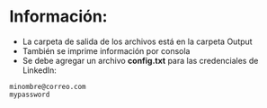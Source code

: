 # Información:

- La carpeta de salida de los archivos está en la carpeta Output
- También se imprime información por consola
- Se debe agregar un archivo **config.txt** para las credenciales de LinkedIn:

```` 
minombre@correo.com
mypassword
````
